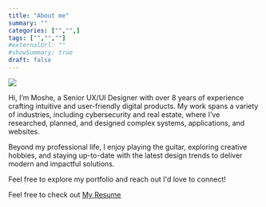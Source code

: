 ```yaml
---
title: "About me"
summary: ""
categories: ["","",]
tags: ["","",""]
#externalUrl: ""
#showSummary: true
draft: false
---
```


![](/moshe.jpg "")

Hi, I’m Moshe, a Senior UX/UI Designer with over 8 years of experience crafting intuitive and user-friendly digital products. My work spans a variety of industries, including cybersecurity and real estate, where I’ve researched, planned, and designed complex systems, applications, and websites.

Beyond my professional life, I enjoy playing the guitar, exploring creative hobbies, and staying up-to-date with the latest design trends to deliver modern and impactful solutions.

Feel free to explore my portfolio and reach out I'd love to connect!

Feel free to check out [My Resume](/moshe_cezana.pdf)